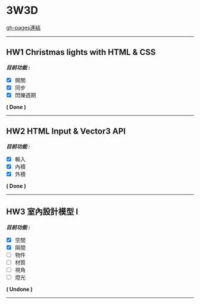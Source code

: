 # 3W3D
[gh-pages連結](https://mu-xiang.github.io/3w3d/)

-----

## HW1 Christmas lights with HTML & CSS

***目前功能 :***

- [x] 開關
- [x] 同步
- [x] 閃爍週期

__( Done )__

-----

## HW2 HTML Input & Vector3 API

***目前功能 :***

- [x] 輸入
- [x] 內積
- [x] 外積

__( Done )__

-----

## HW3 室內設計模型 I

***目前功能 :***

- [x] 空間
- [x] 隔間
- [ ] 物件
- [ ] 材質
- [ ] 視角
- [ ] 燈光

__( Undone )__

-----

